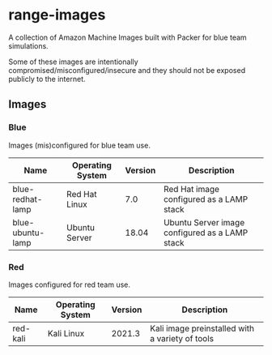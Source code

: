 # range-images

A collection of Amazon Machine Images built with Packer for blue team simulations.

Some of these images are intentionally compromised/misconfigured/insecure and they should not be exposed publicly to the internet.

## Images

### Blue

Images (mis)configured for blue team use.

| Name | Operating System | Version | Description |
| ---- | ---------------- | ------- | ----------- |
| blue-redhat-lamp | Red Hat Linux | 7.0 | Red Hat image configured as a LAMP stack |
| blue-ubuntu-lamp | Ubuntu Server | 18.04 | Ubuntu Server image configured as a LAMP stack |

### Red

Images configured for red team use.

| Name | Operating System | Version | Description |
| ---- | ---------------- | ------- | ----------- |
| red-kali | Kali Linux | 2021.3 | Kali image preinstalled with a variety of tools |
